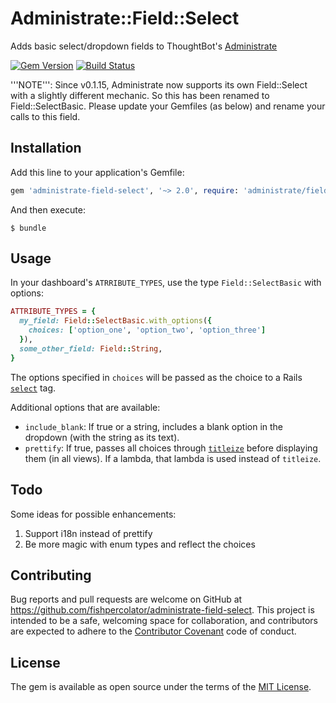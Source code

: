 # Administrate::Field::Select

Adds basic select/dropdown fields to ThoughtBot's [Administrate](https://github.com/thoughtbot/administrate)

[![Gem Version](https://img.shields.io/gem/v/administrate-field-select.svg?style=flat)](https://rubygems.org/gems/administrate-field-select)
[![Build Status](https://img.shields.io/travis/fishpercolator/administrate-field-select/master.svg?style=flat)](https://travis-ci.org/fishpercolator/administrate-field-select)

'''NOTE''': Since v0.1.15, Administrate now supports its own Field::Select with a slightly different mechanic. So this has been renamed to Field::SelectBasic. Please update your Gemfiles (as below) and rename your calls to this field.

## Installation

Add this line to your application's Gemfile:

```ruby
gem 'administrate-field-select', '~> 2.0', require: 'administrate/field/select_basic'
```

And then execute:

    $ bundle

## Usage

In your dashboard's `ATRRIBUTE_TYPES`, use the type `Field::SelectBasic` with options:

```ruby
ATTRIBUTE_TYPES = {
  my_field: Field::SelectBasic.with_options({
    choices: ['option_one', 'option_two', 'option_three']
  }),
  some_other_field: Field::String,
}
```

The options specified in `choices` will be passed as the choice to a Rails [`select`](http://api.rubyonrails.org/classes/ActionView/Helpers/FormBuilder.html#method-i-select) tag.

Additional options that are available:

* `include_blank`: If true or a string, includes a blank option in the dropdown (with the string as its text).
* `prettify`: If true, passes all choices through [`titleize`](http://api.rubyonrails.org/classes/String.html#method-i-titleize) before displaying them (in all views). If a lambda, that lambda is used instead of `titleize`.

## Todo

Some ideas for possible enhancements:

1. Support i18n instead of prettify
2. Be more magic with enum types and reflect the choices

## Contributing

Bug reports and pull requests are welcome on GitHub at https://github.com/fishpercolator/administrate-field-select. This project is intended to be a safe, welcoming space for collaboration, and contributors are expected to adhere to the [Contributor Covenant](http://contributor-covenant.org) code of conduct.

## License

The gem is available as open source under the terms of the [MIT License](http://opensource.org/licenses/MIT).

